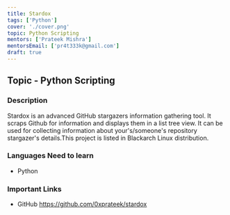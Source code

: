 ```yaml
---
title: Stardox
tags: ['Python']
cover: './cover.png'
topic: Python Scripting
mentors: ['Prateek Mishra']
mentorsEmail: ['pr4t333k@gmail.com']
draft: true
---
```


## Topic - Python Scripting

### Description 

Stardox is an advanced GitHub stargazers information gathering tool. It scraps Github for information and displays them in a list tree view. It can be used for collecting information about your's/someone's repository stargazer's details.This project is listed in Blackarch Linux distribution.

### Languages Need to learn
 
 - Python
 
### Important Links

- GitHub
https://github.com/0xprateek/stardox
